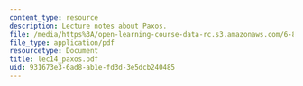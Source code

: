 ```yaml
---
content_type: resource
description: Lecture notes about Paxos.
file: /media/https%3A/open-learning-course-data-rc.s3.amazonaws.com/6-824-distributed-computer-systems-engineering-spring-2006/931673e36ad8ab1efd3d3e5dcb240485_lec14_paxos.pdf
file_type: application/pdf
resourcetype: Document
title: lec14_paxos.pdf
uid: 931673e3-6ad8-ab1e-fd3d-3e5dcb240485
---
```

